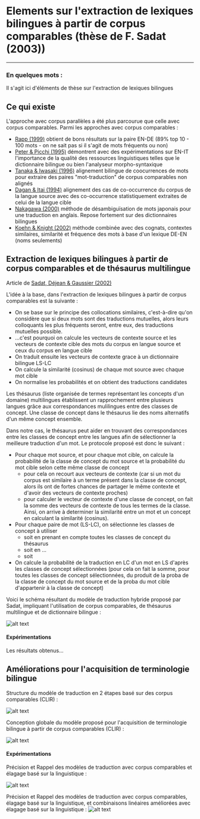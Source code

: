 # Elements sur l'extraction de lexiques bilingues à partir de corpus comparables (thèse de F. Sadat (2003))
---------

### En quelques mots : 
Il s'agit ici d'éléments de thèse sur l'extraction de lexiques bilingues


## Ce qui existe
L'approche avec corpus parallèles a été plus parcourue que celle avec corpus comparables. Parmi les approches avec corpus comparables :
* [Rapp (1999)](http://citeseerx.ist.psu.edu/viewdoc/download?doi=10.1.1.35.558&rep=rep1&type=pdf) obtient de bons résultats sur la paire EN-DE (89% top 10 - 100 mots - on ne sait pas si il s'agit de mots fréquents ou non)
* [Peter & Picchi (1995)](http://link.springer.com/chapter/10.1007/978-1-4615-5661-9_7) démontrent avec des expérimentations sur EN-IT l'importance de la qualité des ressources linguistiques telles que le dictionnaire bilingue ou bien l'analyseur morpho-syntaxique
* [Tanaka & Iwasaki (1996)](http://citeseerx.ist.psu.edu/viewdoc/download?doi=10.1.1.47.1150&rep=rep1&type=pdf) alignement bilingue de coocurrences de mots pour extraire des paires "mot-traduction" de corpus comparables non alignés
* [Dagan & Itai (1994)](http://www.cs.technion.ac.il/~itai/publications/CL/DI.pdf) alignement des cas de co-occurrence du corpus de la langue source avec des co-occurrence statistiquement extraites de celui de la langue cible
* [Nakagawa (2000)](http://www.mt-archive.info/LREC-2000-Nakagawa.pdf) méthode de désambiguïsation de mots japonais pour une traduction en anglais. Repose fortement sur des dictionnaires bilingues
* [Koehn & Knight (2002)](http://homepages.inf.ed.ac.uk/pkoehn/publications/learnlex2002.pdf) méthode combinée avec des cognats, contextes similaires, similarité et fréquence des mots à base d'un lexique DE-EN (noms seulements)



## Extraction de lexiques bilingues à partir de corpus comparables et de thésaurus multilingue

Article de [Sadat, Déjean & Gaussier (2002)](http://acl-arc.comp.nus.edu.sg/archives/acl-arc-090501d3/data/pdf/anthology-PDF/C/C02/C02-1166.pdf)

L'idée à la base, dans l'extraction de lexiques bilingues à partir de corpus comparables est la suivante :
* On se base sur le principe des collocations similaires, c'est-à-dire qu'on considère que si deux mots sont des traductions mutuelles, alors leurs colloquants les plus fréquents seront, entre eux, des traductions mutuelles possible.
* ...c'est pourquoi on calcule les vecteurs de contexte source et les vecteurs de contexte cible des mots du corpus en langue source et ceux du corpus en langue cible
* On traduit ensuite les vecteurs de contexte grace à un dictionnaire bilingue LS-LC
* On calcule la similarité (cosinus) de chaque mot source avec chaque mot cible
* On normalise les probabilités et on obtient des traductions candidates

Les thésaurus (liste organisée de termes représentant les concepts d'un domaine) multilingues établissent un rapprochement entre plusieurs langues grâce aux correspondances mulilingues entre des classes de concept. Une classe de concept dans le thésaurus lie des noms alternatifs d'un même concept ensemble.

Dans notre cas, le thésaurus peut aider en trouvant des correspondances entre les classes de concept entre les langues afin de sélectionner la meilleure traduction d'un mot. Le protocole proposé est donc le suivant :
* Pour chaque mot source, et pour chaque mot cible, on calcule la probabilité de la classe de concept du mot source et la probabilité du mot cible selon cette même classe de concept
  * pour cela on recourt aux vecteurs de contexte (car si un mot du corpus est similaire à un terme présent dans la classe de concept, alors ils ont de fortes chances de partager le même contexte et d'avoir des vecteurs de contexte proches)
  * pour calculer le vecteur de contexte d'une classe de concept, on fait la somme des vecteurs de contexte de tous les termes de la classe. Ainsi, on arrive à determiner la similarité entre un mot et un concept en calculant la similarité (cosinus).
* Pour chaque paire de mot (LS-LC), on sélectionne les classes de concept à utiliser
  * soit en prenant en compte toutes les classes de concept du thésaurus
  * soit en ...
  * soit 
* On calcule la probabilité de la traduction en LC d'un mot en LS d'après les classes de concept sélectionnées (pour cela on fait la somme, pour toutes les classes de concept sélectionnées, du produit de la proba de la classe de concept du mot source et de la proba du mot cible d'appartenir à la classe de concept)




Voici le schéma résultant du modèle de traduction hybride proposé par Sadat, impliquant l'utilisation de corpus comparables, de thésaurus multilingue et de dictionnaire bilingue :

![alt text][fig1]



#### Expérimentations

Les résultats obtenus...








## Améliorations pour l'acquisition de terminologie bilingue

Structure du modèle de traduction en 2 étapes basé sur des corpus comparables (CLIR) :

![alt text][fig2]


Conception globale du modèle proposé pour l'acquisition de terminologie bilingue à partir de corpus comparables (CLIR) :

![alt text][fig3]






#### Expérimentations

Précision et Rappel des modèles de traduction avec corpus comparables et élagage basé sur la linguistique : 

![alt text][fig4]

Précision et Rappel des modèles de traduction avec corpus comparables, élagage basé sur la linguistique, et combinaisons linéaires améliorées avec élagage basé sur la linguistique : 
![alt text][fig5]






[fig1]: https://github.com/allinard/Multi-alignement-en-corpus-comparables/blob/master/Articles/images/sadat1.png "Structure générale du modèle de traduction hybride (corpus comparables - dictionnaire bilingue - thésaurus multilingue)"
[fig2]: https://github.com/allinard/Multi-alignement-en-corpus-comparables/blob/master/Articles/images/sadat2.png "Structure du modèle de traduction en 2 étapes basé sur des corpus comparables (CLIR)"
[fig3]: https://github.com/allinard/Multi-alignement-en-corpus-comparables/blob/master/Articles/images/sadat3.png "Conception globale du modèle proposé pour l'acquisition de terminologie bilingue à partir de corpus comparables (CLIR)"
[fig4]: https://github.com/allinard/Multi-alignement-en-corpus-comparables/blob/master/Articles/images/sadat4.png "P/R des modèles de traduction avec corpus comparables et élagage basé sur la linguistique"
[fig5]: https://github.com/allinard/Multi-alignement-en-corpus-comparables/blob/master/Articles/images/sadat5.png "P/R des modèles de traduction avec corpus comparables, élagage basé sur la linguistique, et combinaisons linéaires améliorées avec élagage basé sur la linguistique"
